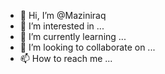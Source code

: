 - 👋 Hi, I’m @Maziniraq
- 👀 I’m interested in ...
- 🌱 I’m currently learning ...
- 💞️ I’m looking to collaborate on ...
- 📫 How to reach me ...

<!---
Maziniraq/Maziniraq is a ✨ special ✨ repository because its `README.md` (this file) appears on your GitHub profile.
You can click the Preview link to take a look at your changes.
--->
